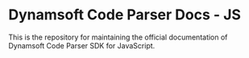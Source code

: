# Dynamsoft Code Parser Docs - JS

This is the repository for maintaining the official documentation of Dynamsoft Code Parser SDK for JavaScript.
